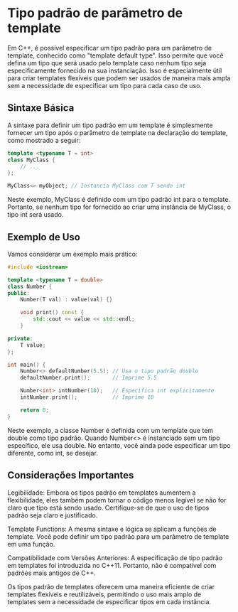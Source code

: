 # Tipo padrão de parâmetro de template

Em C++, é possível especificar um tipo padrão para um parâmetro de template, conhecido como "template default type". Isso permite que você defina um tipo que será usado pelo template caso nenhum tipo seja especificamente fornecido na sua instanciação. Isso é especialmente útil para criar templates flexíveis que podem ser usados de maneira mais ampla sem a necessidade de especificar um tipo para cada caso de uso.

## Sintaxe Básica

A sintaxe para definir um tipo padrão em um template é simplesmente fornecer um tipo após o parâmetro de template na declaração do template, como mostrado a seguir:

```cpp
template <typename T = int>
class MyClass {
    // ...
};

MyClass<> myObject; // Instancia MyClass com T sendo int
```

Neste exemplo, MyClass é definido com um tipo padrão int para o template. Portanto, se nenhum tipo for fornecido ao criar uma instância de MyClass, o tipo int será usado.

## Exemplo de Uso

Vamos considerar um exemplo mais prático:

```cpp
#include <iostream>

template <typename T = double>
class Number {
public:
    Number(T val) : value(val) {}

    void print() const {
        std::cout << value << std::endl;
    }

private:
    T value;
};

int main() {
    Number<> defaultNumber(5.5); // Usa o tipo padrão double
    defaultNumber.print();       // Imprime 5.5

    Number<int> intNumber(10);   // Especifica int explicitamente
    intNumber.print();           // Imprime 10

    return 0;
}
```

Neste exemplo, a classe Number é definida com um template que tem double como tipo padrão. Quando Number<> é instanciado sem um tipo específico, ele usa double. No entanto, você ainda pode especificar um tipo diferente, como int, se desejar.

## Considerações Importantes

Legibilidade: Embora os tipos padrão em templates aumentem a flexibilidade, eles também podem tornar o código menos legível se não for claro que tipo está sendo usado. Certifique-se de que o uso de tipos padrão seja claro e justificado.

Template Functions: A mesma sintaxe e lógica se aplicam a funções de template. Você pode definir um tipo padrão para um parâmetro de template em uma função.

Compatibilidade com Versões Anteriores: A especificação de tipo padrão em templates foi introduzida no C++11. Portanto, não é compatível com padrões mais antigos de C++.

Os tipos padrão de templates oferecem uma maneira eficiente de criar templates flexíveis e reutilizáveis, permitindo o uso mais amplo de templates sem a necessidade de especificar tipos em cada instância.
